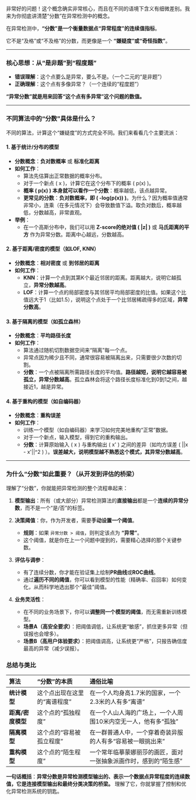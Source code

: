 非常好的问题！这个概念确实非常核心，而且在不同的语境下含义有细微差别。我来为你彻底讲清楚“分数”在异常检测中的概念。

在异常检测中，**“分数”是一个衡量数据点“异常程度”的连续值指标**。

它不是“及格”或“不及格”的分数，而更像是一个 **“嫌疑度”或“奇怪指数”**。

---

### 核心思想：从“是非题”到“程度题”

*   **错误理解**：这个点要么是异常，要么不是。（一个二元的“是非题”）
*   **正确理解**：这个点有多像异常？（一个连续的“程度题”）

**“异常分数”就是用来回答“这个点有多异常”这个问题的数值。**

---

### 不同算法中的“分数”具体是什么？

不同的算法，计算这个“嫌疑度”的方式完全不同。我们来看看几个主要流派：

#### 1. 基于统计/分布的模型

*   **分数概念**：**负对数概率** 或 **标准化距离**
*   **如何工作**：
    *   算法先估算出正常数据的概率分布。
    *   对于一个新点 \( x \)，计算它在这个分布下的概率 \( p(x) \)。
    *   **概率 \( p(x) \) 本身就可以看作一个分数**：概率越低，该点越异常。
    *   **更常见的分数**：**负对数概率，即 \( -log(p(x)) \)**。为什么？因为概率值通常非常小，连乘（在多元情况下）会导致数值下溢。取负对数后，概率越低，分数越高，非常直观。
*   **举例**：
    *   在一个高斯分布中，我们可以用 **Z-score的绝对值 \( \|z\| \)** 或 **马氏距离的平方** 作为异常分数。距离中心越远，分数越高。

#### 2. 基于距离/密度的模型（如LOF, KNN）

*   **分数概念**：**相对密度** 或 **到邻居的距离**
*   **如何工作**：
    *   **KNN**：计算一个点到其第K个最近邻居的距离。距离越大，说明它越孤立，**异常分数越高**。
    *   **LOF**：计算一个点的局部密度与其邻居平均局部密度的比值。如果这个比值远大于1（比如1.5），说明这个点处于一个比邻居稀疏得多的区域，**异常分数高**。

#### 3. 基于隔离的模型（如孤立森林）

*   **分数概念**：**平均路径长度**
*   **如何工作**：
    *   算法通过随机切割数据空间来“隔离”每一个点。
    *   异常点因为稀少且不同，通常很容易被隔离出来，只需要很少次数的切割。
    *   **分数**：一个点被隔离所需路径长度的平均值。**路径越短，说明它越容易被孤立，异常分数越高**。孤立森林会将这个路径长度标准化到0到1之间，越接近1，越是异常。

#### 4. 基于重构的模型（如自编码器）

*   **分数概念**：**重构误差**
*   **如何工作**：
    *   训练一个模型（如自编码器）来学习如何完美地重构“正常”数据。
    *   对于一个新点，输入模型，得到它的重构输出。
    *   **分数**：计算原始输入 \( x \) 与重构输出 \( x' \) 之间的差异（如均方误差 \( ||x - x'||^2 \) ）。**误差越大，说明模型越不熟悉这个模式，其异常分数越高**。

---

### 为什么“分数”如此重要？（从开发到评估的桥梁）

理解了“分数”，你就能把异常检测的整个流程串起来：

1.  **模型输出**：所有（或大部分）异常检测算法的**直接输出**都是一个**连续的异常分数**，而不是一个“是/否”的标签。

2.  **决策阈值**：你，作为开发者，需要**手动设置一个阈值**。
    *   **规则**：如果 `异常分数 > 阈值`，则判定该点为 **“异常”**。
    *   这个阈值，就是你在上一个问题中提到的，需要精心选择的那个关键参数。

3.  **评估与调参**：
    *   有了连续分数，你才能在验证集上绘制**PR曲线**或**ROC曲线**。
    *   通过**遍历不同的阈值**，你可以看到模型的性能（精确率、召回率）如何变化，从而科学地选出那个“最佳”阈值。

4.  **业务灵活性**：
    *   在不同的业务场景下，你可以**调整同一个模型的阈值**，而无需重新训练模型。
    *   **场景A（高安全要求）**：把阈值调低，让系统更“敏感”，抓住更多异常（但误报也会增多）。
    *   **场景B（高用户体验要求）**：把阈值调高，让系统更“严格”，只报告确信度最高的异常（减少误报）。

### 总结与类比

| 算法              | “分数”的本质                 | 通俗比喻                                                     |
| :---------------- | :--------------------------- | :----------------------------------------------------------- |
| **统计模型**      | 这个点出现在这里的“离谱程度” | 在一个人均身高1.7米的国家，一个2.3米的人有多“离谱”           |
| **距离/密度模型** | 这个点的“孤独程度”           | 在一个人山人海的广场上，一个人周围10米内空无一人，他有多“孤独” |
| **隔离模型**      | 这个点的“容易被孤立程度”     | 在一群普通人中，一个穿着奇装异服的人有多“容易被一眼挑出来”   |
| **重构模型**      | 这个点的“陌生程度”           | 一个常年临摹蒙娜丽莎的画匠，面对一张抽象派画作时，感到的“陌生感” |

**一句话概括**：**异常分数是异常检测模型输出的、表示一个数据点异常程度的连续数值，它是连接模型输出和最终分类决策的桥梁。** 理解了它，你就掌握了控制和优化异常检测系统的钥匙。
